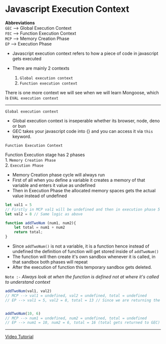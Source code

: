 # Javascript Execution Context
**Abbreviations** \
`GEC` --> Global Execution Context\
`FEC` --> Function Execution Context\
`MCP` --> Memory Creation Phase\
`EP` --> Execution Phase

* Javascript execution context refers to how a piece of code in javascript gets executed

* There are mainly 2 contexts
    1. `Global execution context`
    2. `Function execution context`

There is one more context we will see when we will learn Mongoose, which is `EVAL execution context`

***
`Global execution context`
* Global execution context is inseperable whether its browser, node, deno or bun
* GEC takes your javascript code into {} and you can access it via `this` keyword.

`Function Execution Context`

Function Execution stage has 2 phases\
    1. `Memory Creation Phase`  
    2. `Execution Phase`

* Memory Creation phase cycle will always run
* First of all when you define a variable it creates a memory of that variable and enters it value as undefined
* Then in Execution Phase the allocated memory spaces gets the actual value instead of undefined

``` javascript
let val1 = 5 
// Firstly in MCP val1 will be undefined and then in execution phase 5 will get stored in val1
let val2 = 8 // Same logic as above

function addTwoNum (num1, num2){ 
    let total = num1 + num2
    return total;
}
``` 
* Since `addTwoNum()` is not a variable, it is a function hence instead of undefined the definition of function will get stored inside of `addTwoNum()`
* The function will then create it's own sandbox whenever it is called, in that sandbox both phases will repeat
* After the execution of function this temporary sandbox gets deleted.

`Note :-` _Always look at when the function is defined not at where it's called to understand context_

``` javascript
addTwoNum(val1, val2) 
// MCP --> val1 = undefined, val2 = undefined, total = undefined
// EP --> val1 = 5, val2 = 8, total = 13 // Since we are returning the total it gets transferred to GEC


addTwoNum(10, 6) 
// MCP --> num1 = undefined, num2 = undefined, total = undefined
// EP --> num1 = 10, num2 = 6, total = 16 (total gets returned to GEC)
```
***
[Video Tutorial](https://youtu.be/ByhtOgF6uYM?si=I5udn15HVwV8ulG8)